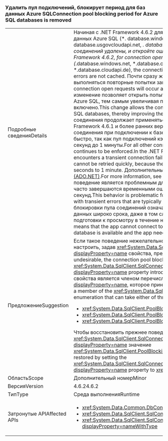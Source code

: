 ### <a name="connection-pool-blocking-period-for-azure-sql-databases-is-removed"></a><span data-ttu-id="2adee-101">Удалить пул подключений, блокирует период для баз данных Azure SQL</span><span class="sxs-lookup"><span data-stu-id="2adee-101">Connection pool blocking period for Azure SQL databases is removed</span></span>

|   |   |
|---|---|
|<span data-ttu-id="2adee-102">Подробные сведения</span><span class="sxs-lookup"><span data-stu-id="2adee-102">Details</span></span>|<span data-ttu-id="2adee-103">Начиная с .NET Framework 4.6.2 для подключения откройте запросы в известных базы данных Azure SQL (*. database.windows.net, *. database.chinacloudapi.cn, *. database.usgovcloudapi.net, *. database.cloudapi.de), является интервала блокирования пула соединений удалены, и откройте ошибок подключения не кэшируются.</span><span class="sxs-lookup"><span data-stu-id="2adee-103">Starting with the .NET Framework 4.6.2, for connection open requests to known Azure SQL databases (*.database.windows.net, *.database.chinacloudapi.cn, *.database.usgovcloudapi.net, *.database.cloudapi.de), the connection pool blocking period is removed, and connection open errors are not cached.</span></span> <span data-ttu-id="2adee-104">Почти сразу же после временных ошибок подключения будут выполняться повторные попытки запросов на открытие подключения.</span><span class="sxs-lookup"><span data-stu-id="2adee-104">Attempts to retry connection open requests will occur almost immediately after transient connection errors.</span></span> <span data-ttu-id="2adee-105">Это изменение позволяет открыть попытка подключения будет выполнена сразу для баз данных Azure SQL, тем самым увеличивая производительность приложений для облака — включено.</span><span class="sxs-lookup"><span data-stu-id="2adee-105">This change allows the connection open attempt to be retried immediately for Azure SQL databases, thereby improving the performance of cloud- enabled apps.</span></span> <span data-ttu-id="2adee-106">Для всех попыток соединения продолжает применяться интервала блокирования пула соединений. В .NET Framework 4.6.1 и более ранних версиях когда приложение обнаруживает сбой временного соединения при подключении к базе данных попытка соединения повторить невозможно быстро, так как пул подключений кэширует ошибки и повторно создает ее в течение 5 секунд до 1 минуты.</span><span class="sxs-lookup"><span data-stu-id="2adee-106">For all other connection attempts, the connection pool blocking period continues to be enforced.In the .NET Framework 4.6.1 and earlier versions, when an app encounters a transient connection failure when connecting to a database, the connection attempt cannot be retried quickly, because the connection pool caches the error and re-throws it for 5 seconds to 1 minute.</span></span> <span data-ttu-id="2adee-107">Дополнительные сведения см. в разделе [SQL пулов соединений Server (ADO.NET)](~/docs/framework/data/adonet/sql-server-connection-pooling.md).</span><span class="sxs-lookup"><span data-stu-id="2adee-107">For more information, see [SQL Server Connection Pooling (ADO.NET)](~/docs/framework/data/adonet/sql-server-connection-pooling.md).</span></span> <span data-ttu-id="2adee-108">Такое поведение является проблемным для подключений к базам данных Azure SQL, так как они часто завершаются временными ошибками, которые обычно устраняются через несколько секунд.</span><span class="sxs-lookup"><span data-stu-id="2adee-108">This behavior is problematic for connections to Azure SQL databases, which often fail with transient errors that are typically recovered from within a few seconds.</span></span> <span data-ttu-id="2adee-109">Функция блокировки пула соединений означает, что приложение не может подключиться к базе данных широко срока, даже в том случае, если база данных доступна и приложению для подготовки к просмотру в течение нескольких секунд.</span><span class="sxs-lookup"><span data-stu-id="2adee-109">The connection pool blocking feature means that the app cannot connect to the database for an extensive period, even though the database is available and the app needs to render within a few seconds.</span></span>|
|<span data-ttu-id="2adee-110">Предложение</span><span class="sxs-lookup"><span data-stu-id="2adee-110">Suggestion</span></span>|<span data-ttu-id="2adee-111">Если такое поведение нежелательно, интервала блокирования пула подключений можно настроить, задав <xref:System.Data.SqlClient.SqlConnectionStringBuilder.PoolBlockingPeriod?displayProperty=name> свойства, представленных в .NET Framework 4.6.2.</span><span class="sxs-lookup"><span data-stu-id="2adee-111">If this behavior is undesirable, the connection pool blocking period can be configured by setting the <xref:System.Data.SqlClient.SqlConnectionStringBuilder.PoolBlockingPeriod?displayProperty=name> property introduced in the .NET Framework 4.6.2.</span></span> <span data-ttu-id="2adee-112">Значение этого свойства является членом перечисления <xref:System.Data.SqlClient.PoolBlockingPeriod?displayProperty=name>, которое принимает одно из трех значений:</span><span class="sxs-lookup"><span data-stu-id="2adee-112">The value of the property is a member of the <xref:System.Data.SqlClient.PoolBlockingPeriod?displayProperty=name> enumeration that can take either of three values:</span></span><ul><li><xref:System.Data.SqlClient.PoolBlockingPeriod.AlwaysBlock></li><li><xref:System.Data.SqlClient.PoolBlockingPeriod.Auto></li><li><xref:System.Data.SqlClient.PoolBlockingPeriod.NeverBlock></li></ul><span data-ttu-id="2adee-113">Чтобы восстановить прежнее поведение, задайте свойству <xref:System.Data.SqlClient.SqlConnectionStringBuilder.PoolBlockingPeriod?displayProperty=name> значение <xref:System.Data.SqlClient.PoolBlockingPeriod.AlwaysBlock>.</span><span class="sxs-lookup"><span data-stu-id="2adee-113">The previous behavior can be restored by setting the <xref:System.Data.SqlClient.SqlConnectionStringBuilder.PoolBlockingPeriod?displayProperty=name> property to <xref:System.Data.SqlClient.PoolBlockingPeriod.AlwaysBlock>.</span></span>|
|<span data-ttu-id="2adee-114">Область</span><span class="sxs-lookup"><span data-stu-id="2adee-114">Scope</span></span>|<span data-ttu-id="2adee-115">Дополнительный номер</span><span class="sxs-lookup"><span data-stu-id="2adee-115">Minor</span></span>|
|<span data-ttu-id="2adee-116">Версия</span><span class="sxs-lookup"><span data-stu-id="2adee-116">Version</span></span>|<span data-ttu-id="2adee-117">4.6.2</span><span class="sxs-lookup"><span data-stu-id="2adee-117">4.6.2</span></span>|
|<span data-ttu-id="2adee-118">Тип</span><span class="sxs-lookup"><span data-stu-id="2adee-118">Type</span></span>|<span data-ttu-id="2adee-119">Среда выполнения</span><span class="sxs-lookup"><span data-stu-id="2adee-119">Runtime</span></span>|
|<span data-ttu-id="2adee-120">Затронутые API</span><span class="sxs-lookup"><span data-stu-id="2adee-120">Affected APIs</span></span>|<ul><li><xref:System.Data.Common.DbConnection.OpenAsync?displayProperty=nameWithType></li><li><xref:System.Data.SqlClient.SqlConnection.Open?displayProperty=nameWithType></li><li><xref:System.Data.SqlClient.SqlConnection.OpenAsync(System.Threading.CancellationToken)?displayProperty=nameWithType></li></ul>|

